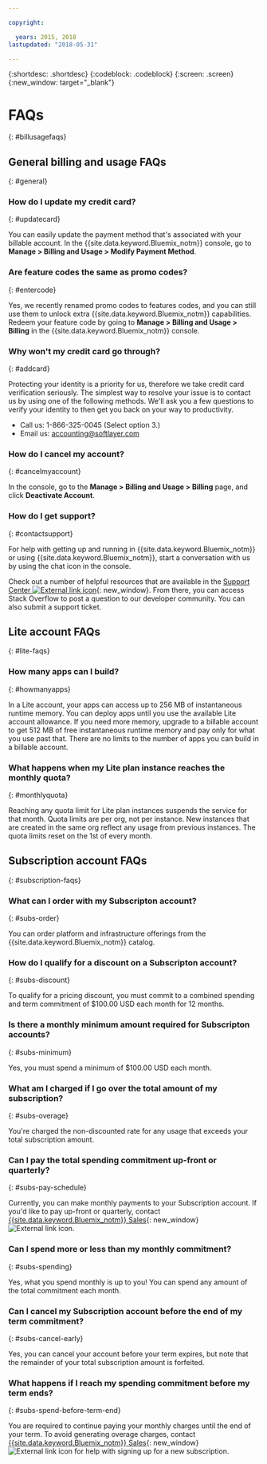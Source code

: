 ```yaml
---

copyright:

  years: 2015, 2018
lastupdated: "2018-05-31"

---
```


{:shortdesc: .shortdesc}
{:codeblock: .codeblock}
{:screen: .screen}
{:new_window: target="_blank"}

# FAQs
{: #billusagefaqs} 

## General billing and usage FAQs
{: #general}

### How do I update my credit card?
{: #updatecard}

You can easily update the payment method that's associated with your billable account. In the {{site.data.keyword.Bluemix_notm}} console, go to **Manage > Billing and Usage > Modify Payment Method**. 

### Are feature codes the same as promo codes? 
{: #entercode}

Yes, we recently renamed promo codes to features codes, and you can still use them to unlock extra {{site.data.keyword.Bluemix_notm}} capabilities. Redeem your feature code by going to **Manage > Billing and Usage > Billing** in the {{site.data.keyword.Bluemix_notm}} console. 

### Why won't my credit card go through?
{: #addcard}

Protecting your identity is a priority for us, therefore we take credit card verification seriously. The simplest way to resolve your issue is to contact us by using one of the following methods. We'll ask you a few questions to verify your identity to then get you back on your way to productivity. 

   * Call us: 1-866-325-0045 (Select option 3.)
   * Email us: accounting@softlayer.com

### How do I cancel my account?
{: #cancelmyaccount}

In the console, go to the **Manage > Billing and Usage > Billing** page, and click **Deactivate Account**.

### How do I get support?
{: #contactsupport}

For help with getting up and running in {{site.data.keyword.Bluemix_notm}} or using {{site.data.keyword.Bluemix_notm}}, start a conversation with us by using the chat icon in the console. 

Check out a number of helpful resources that are available in the [Support Center ![External link icon](../icons/launch-glyph.svg)](https://console.bluemix.net/unifiedsupport/supportcenter){: new_window}. From there, you can access Stack Overflow to post a question to our developer community. You can also submit a support ticket.  

## Lite account FAQs
{: #lite-faqs}

### How many apps can I build?
{: #howmanyapps}

In a Lite account, your apps can access up to 256 MB of instantaneous runtime memory. You can deploy apps until you use the available Lite account allowance. If you need more memory, upgrade to a billable account to get 512 MB of free instantaneous runtime memory and pay only for what you use past that. There are no limits to the number of apps you can build in a billable account.

### What happens when my Lite plan instance reaches the monthly quota?
{: #monthlyquota}

Reaching any quota limit for Lite plan instances suspends the service for that month. Quota limits are per org, not per instance. New instances that are created in the same org reflect any usage from previous instances. The quota limits reset on the 1st of every month.

## Subscription account FAQs
{: #subscription-faqs}

### What can I order with my Subscripton account? 
{: #subs-order}

You can order platform and infrastructure offerings from the {{site.data.keyword.Bluemix_notm}} catalog.

### How do I qualify for a discount on a Subscripton account? 
{: #subs-discount}

To qualify for a pricing discount, you must commit to a combined spending and term commitment of $100.00 USD each month for 12 months. 

### Is there a monthly minimum amount required for Subscripton accounts? 
{: #subs-minimum}

Yes, you must spend a minimum of $100.00 USD each month.

### What am I charged if I go over the total amount of my subscription?
{: #subs-overage}

You're charged the non-discounted rate for any usage that exceeds your total subscription amount.

### Can I pay the total spending commitment up-front or quarterly?
{: #subs-pay-schedule}

Currently, you can make monthly payments to your Subscription account. If you'd like to pay up-front or quarterly, contact [{{site.data.keyword.Bluemix_notm}} Sales](https://www.ibm.com/cloud-computing/bluemix/contact-us){: new_window} ![External link icon](../icons/launch-glyph.svg).

### Can I spend more or less than my monthly commitment?  
{: #subs-spending}

Yes, what you spend monthly is up to you! You can spend any amount of the total commitment each month. 

### Can I cancel my Subscription account before the end of my term commitment?  
{: #subs-cancel-early}

Yes, you can cancel your account before your term expires, but note that the remainder of your total subscription amount is forfeited. 

### What happens if I reach my spending commitment before my term ends?  
{: #subs-spend-before-term-end}

You are required to continue paying your monthly charges until the end of your term. To avoid generating overage charges, contact [{{site.data.keyword.Bluemix_notm}} Sales](https://www.ibm.com/cloud-computing/bluemix/contact-us){: new_window} ![External link icon](../icons/launch-glyph.svg) for help with signing up for a new subscription. 











